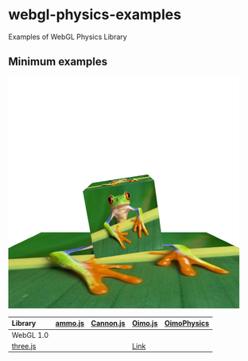 # webgl-physics-examples
Examples of WebGL Physics Library 


## Minimum examples

![](assets/screenshot/minimum.png)

|Library                                                      |[ammo.js](https://github.com/kripken/ammo.js/)               |[Cannon.js](https://github.com/schteppe/cannon.js)           |[Oimo.js](https://github.com/lo-th/Oimo.js/)                                       |[OimoPhysics](https://github.com/saharan/OimoPhysics)        |
|:------------------------------------------------------------|:------------------------------------------------------------|:------------------------------------------------------------|:----------------------------------------------------------------------------------|:------------------------------------------------------------|
|WebGL 1.0                                                    |                                                             |                                                             |                                                                                   |                                                             |
|[three.js](https://github.com/mrdoob/three.js/)              |                                                             |                                                             |[Link](https://cx20.github.io/webgl-physics-examples/example/threejs/oimo/minimum/)|                                                             |
